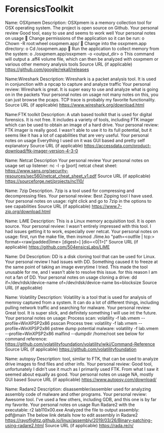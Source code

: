 # ForensicsToolkit
Name: OSXpmem
Description: OSXpmem is a memory collection tool for OSX operating system.  The project is open source on Github.
Your personal review
Good tool, easy to use and seems to work well
Your personal notes on usage
 Change permissions of the application so it can be run:
  o Chown -R root:wheel osxpmem.app/
 Change into the osxpmem.app directory:
  o Cd /osxpmem.app
 Run the application to collect memory from the system:
  o ./osxpmem.app/osxpmem -o <output_dir>
  o This command will output a .aff4 volume file, which can then be analyzed with
osxpmem or various other memory analysis tools
Source URL (if applicable)
https://github.com/google/rekall/releases

Name:Wireshark
Description: Wireshark is a packet analysis tool.  It is used in conjunction with a npcap to capture and analyze traffic
Your personal review:  Wireshark is great.  It is super easy to use and analyze what is going on in the packets
Your personal notes on usage
not many notes on this, you can just browse the pcaps.  TCP trace is probably my favorite functionality.
Source URL (if applicable)
https://www.wireshark.org/download.html

Name:FTK toolkit
Description:  A utah based toolkit that is used for digital forensics.  It is not free.  It includes a variety of tools, including FTK imager which can be used to obtain an image of a hard drive.
Your personal review: FTK imager is really good.  I wasn't able to use it to its full potential, but it seems like it has a lot of capabilities that are very useful.
Your personal notes on usage
Everything I used on it was GUI based and pretty self explanatory
Source URL (if applicable)
https://accessdata.com/product-download/ftk-imager-version-4-3-0

Name: Netcat
Description
Your personal review
Your personal notes on usage
set up listener: nc -l -p [port]
netcat cheat sheet: https://www.sans.org/security-resources/sec560/netcat_cheat_sheet_v1.pdf
Source URL (if applicable)
https://sourceforge.net/projects/nc110/

Name: 7zip
Description.  7zip is a tool used for compressing and decompressing files.
Your personal review:
Best Zipping tool I have used.
Your personal notes on usage:
right click and go to 7zip in the options to see capabilities
Source URL (if applicable)
https://www.7-zip.org/download.html

Name: LiME
Description:  This is a Linux memory acquisition tool.  It is open source.
Your personal review:  I wasn't entirely impressed with this tool.  I had issues getting it to work, especially over netcat.
Your personal notes on usage:
first, run the make file, then
insmod ./lime.ko "path=<outfile | tcp:<port>> format=<raw|padded|lime> [digest=<digest>] [dio=<0|1>]"
Source URL (if applicable)
https://github.com/504ensicsLabs/LiME

Name: Dd
Description: DD is a disk cloning tool that can be used for Linux.
Your personal review
I had issues with DD.  Something caused it to freeze at the same point of taking an image everytime I tried.  This made the tool unusable for me, and I wasn't able to resolve this issue.  for this reason I am not a fan of DD.
Your personal notes on usage
cloning a drive:  dd if=/dev/rdsk/device-name of=/dev/rdsk/device-name bs=blocksize
Source URL (if applicable)

Name: Volatility
Description: Volatility is a tool that is used for analysis of memroy captured from a system.  It can do a lot of different things, including pulling network traffic and searching for malware.
Your personal review:  Great tool.  It is super slick, and definitely something I will use int the future.
Your personal notes on usage:
Process scan: volatility -f lab.vmem --profile=WinXPSP2x86 psscan
Process tree: volatility -f lab.vmem --profile=WinXPSP2x86 pstree
dump potential malware: volatility -f lab.vmem --profile=WinXPSP2x86 malfind --dumpdir /home/root
see below for command reference:
https://github.com/volatilityfoundation/volatility/wiki/Command-Reference
Source URL (if applicable)
https://github.com/volatilityfoundation

Name: autopsy
Description: tool, similar to FTK, that can be used to analyze drive images to find files and other info.
Your personal review:  Good tool, unfortunately I didn't use it much as I primarily used FTK.  From what I saw it seemed about equally as good.
Your personal notes on usage
NA, mostly GUI based
Source URL (if applicable)
https://www.autopsy.com/download/

Name: Radare2
Description:  disassembler/assembler used for analyzing assembly code of malware and other programs.
Your personal review:  Awesome tool.  I've used a few others, including GDB, and this one is by far my favorite.
Your personal notes on usage
Run Radare2 with the executable: r2 lab110x00.exe
Analyzed the file to output assembly:  pdf@main
The below link details how to edit assembly in Radare2
https://rayoflightz.github.io/linux/assembly/2019/03/26/Binary-patching-using-radare2.html
Source URL (if applicable)
https://rada.re/n/
